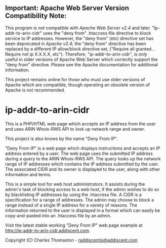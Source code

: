 ## Important: Apache Web Server Version Compatibility Note:

  This program is _not_ compatible with _Apache Web Server v2.4_ and later.  "Ip-addr-to-arin-cidr" uses the "deny from" .htaccess file directive to block service to IP addresses.  However, the "deny from" (etc) directive set has been deprecated in _Apache v2.4_; the "deny from" directive has been replaced by a different IP allow/block directive set, ("Require all granted... Require not ip X.X.X.X, etc").  Therefore, "ip-addr-to-arin-cidr", is _only_ useful in older versions of Apache Web Server which correctly support the "deny from" directive.  Please see the Apache documentation for additional information.
  
  This project remains online for those who must use older versions of Apache which are compatible, though operating an obsolete version of Apache is not recommended.

# ip-addr-to-arin-cidr

This is a PHP/HTML web page which accepts an IP address from the user and uses ARIN Whois-RWS API to look up network range and owner.

This project is also knows by the name "Deny From IP".

"Deny From IP" is a web page which displays instructions and accepts an IP address entered by a user.  The web page uses the submitted IP address during a query to the ARIN Whois-RWS API.  The query looks up the network range of IP addresses which contains the IP address submitted by the user.  The associated CIDR and its owner is displayed to the user, along with other information and terms.

This is a simple tool for web host administrators.  It assists during the admin's task of blocking access to a web host, if the admin wishes to do so by blacklisting IP addresses by using the .htaccess file.  A CIDR is a specification for a range of addresses.  The admin may choose to block a range instead of a single IP address for a variety of reasons.  The information returned to the user is displayed in a format which can easily be copy-and-pasted into an .htaccess file by an admin.

Visit the latest stable working "Deny From IP" web page example at http://ip-addr-to-arin-cidr.addiscent.com.

Copyright (C) Charles Thomaston - raddiscentis@addiscent.com
